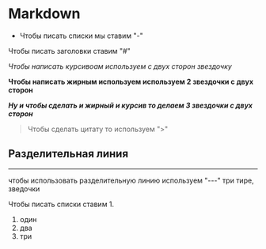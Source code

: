 # Markdown

- Чтобы писать списки мы ставим "-"

Чтобы писать заголовки ставим "#"

*Чтобы написать курсивоам используем с двух сторон звездочку*

**Чтобы написать жирным используем используем 2 звездочки с двух сторон**

***Ну и чтобы сделать и жирный и курсив то делаем 3 звездочки с двух сторон***

> Чтобы сделать цитату то используем ">"

## Разделительная линия 

--- 
чтобы использовать разделительную линию используем "---" три тире, зведочки 

Чтобы писать списки ставим 1.

1. один 
2. два
3. три
